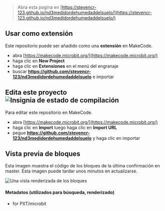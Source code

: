
> Abra esta pagina en [https://stevencr-123.github.io/nd3medidordehumedaddelsuelo/](https://stevencr-123.github.io/nd3medidordehumedaddelsuelo/)

## Usar como extensión

Este repositorio puede ser añadido como una **extensión** en MakeCode.

* abra [https://makecode.microbit.org/](https://makecode.microbit.org/)
* haga clic en **New Project**
* haga clic en **Extensiones** en el menú del engranaje
* buscar **https://github.com/stevencr-123/nd3medidordehumedaddelsuelo** e importar

## Edita este proyecto ![Insignia de estado de compilación](https://github.com/stevencr-123/nd3medidordehumedaddelsuelo/workflows/MakeCode/badge.svg)

Para editar este repositorio en MakeCode.

* abra [https://makecode.microbit.org/](https://makecode.microbit.org/)
* haga clic en **Import** luego haga clic en **Import URL**
* pegue **https://github.com/stevencr-123/nd3medidordehumedaddelsuelo** y haga clic en importar

## Vista previa de bloques

Esta imagen muestra el código de los bloques de la última confirmación en master.
Esta imagen puede tardar unos minutos en actualizarse.

![Una vista renderizada de los bloques](https://github.com/stevencr-123/nd3medidordehumedaddelsuelo/raw/master/.github/makecode/blocks.png)

#### Metadatos (utilizados para búsqueda, renderizado)

* for PXT/microbit
<script src="https://makecode.com/gh-pages-embed.js"></script><script>makeCodeRender("{{ site.makecode.home_url }}", "{{ site.github.owner_name }}/{{ site.github.repository_name }}");</script>
